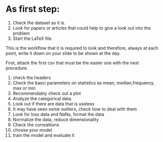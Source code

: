 
# As first step:

1. Check the dataset as it is.
2. Look for papers or articles that could help to give a look out into the problem
3. Start the LaTeX file.

This is the workflow that it is required to look and therefore, always at each point, write it down on your slide to be shown at the day.

First, attack the first csv that must be the easier one with the next procedure.
1. check the headers
2. Check the basci parameters on statistics as mean, median,frequency, max or min
3. Recommendably check out a plot 
4. Analyze the categorical data.
5. Look out if there are data that is useless
6. It may have seen some outliers, check how to deal with them
7. Look for loss data and NaNs, format the data
8. Normalize the data, reduce dimensionality
9. Check the correaltions
10. choose your model
11. train the model and evaluate it 
